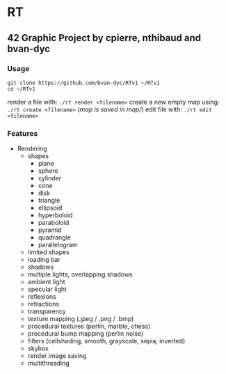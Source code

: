 # RT
## 42 Graphic Project by cpierre, nthibaud and bvan-dyc

### Usage
```
git clone https://github.com/bvan-dyc/RTv1 ~/RTv1
cd ~/RTv1
```
render a file with: 		`./rt render <filename>`
create a new empty map using:	`./rt create <filename>`
(*map is saved in map/*)
edit file with:			`./rt edit <filename>`

### Features

- Rendering
	* shapes
		* plane
		* sphere
		* cylinder
		* cone
		* disk
		* triangle
		* ellipsoid
		* hyperboloid
		* paraboloid
		* pyramid
		* quadrangle
		* parallelogram
	* limited shapes
	* loading bar
	* shadows
	* multiple lights, overlapping shadows
	* ambient light
	* specular light
	* reflexions
	* refractions
	* transparency
	* texture mapping (.jpeg / .png / .bmp)
	* procedural textures (perlin, marble, chess)
	* procedural bump mapping (perlin noise)
	* filters (cellshading, smooth, grayscale, sepia, inverted)
	* skybox
	* render image saving
	* multithreading
	
